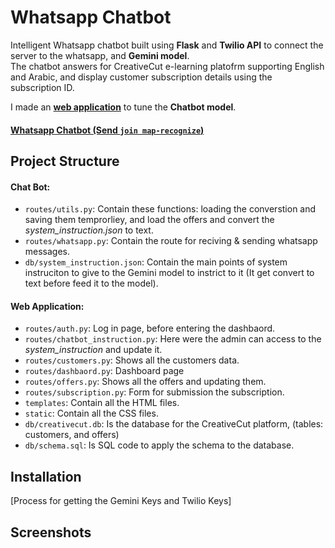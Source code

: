# Whatsapp Chatbot
Intelligent Whatsapp chatbot built using **Flask** and **Twilio API** to connect the server to the whatsapp, and **Gemini model**.<br/>
The chatbot answers for CreativeCut e-learning platofrm supporting English and Arabic, and display customer subscription details using the subscription ID.

I made an **[web application](WEB_APPLICATION)** to tune the **Chatbot model**.
#### [Whatsapp Chatbot (Send `join map-recognize`)](WHATSAPP_CHATBOT)
## Project Structure
#### Chat Bot:
 - `routes/utils.py`: Contain these functions: loading the converstion and saving them temprorliey, and load the offers and convert the *system_instruction.json* to text.
 - `routes/whatsapp.py`: Contain the route for reciving & sending whatsapp messages.
 - `db/system_instruction.json`: Contain the main points of system instruciton to give to the Gemini model to instrict to it (It get convert to text before feed it to the model). 
#### Web Application:
 - `routes/auth.py`: Log in page, before entering the dashbaord.
 - `routes/chatbot_instruction.py`: Here were the admin can access to the *system_instruction* and update it.
 - `routes/customers.py`: Shows all the customers data.
 - `routes/dashbaord.py`: Dashboard page
 - `routes/offers.py`: Shows all the offers and updating them.
 - `routes/subscription.py`: Form for submission the subscription.
 - `templates`: Contain all the HTML files.
 - `static`: Contain all the CSS files.
 - `db/creativecut.db`: Is the database for the CreativeCut platform, (tables: customers, and offers)
 - `db/schema.sql`: Is SQL code to apply the schema to the database.
## Installation
[Process for getting the Gemini Keys and Twilio Keys]

## Screenshots
